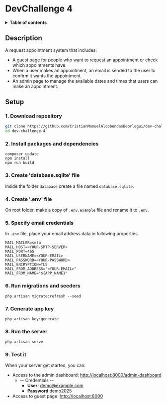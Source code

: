 # DevChallenge 4

<details>
  <summary><b>Table of contents</b></summary>

- [DevChallenge 4](#devchallenge-4)
  - [Description](#description)
  - [Setup](#setup)

</details>

## Description

A request appointment system that includes:

- A guest page for people who want to request an appointment or check which appointments have.
- When a user makes an appointment, an email is sended to the user to confirm it wants the appointment.
- An admin page to manage the available dates and times that users can make an appointment.

## Setup

### 1. Download repository

```bash
git clone https://github.com/CristianManuelAlcobendasBeorlegui/dev-challenge-4
cd dev-challenge-4
```

### 2. Install packages and dependencies

```(bash)
composer update
npm install 
npm run build
```

### 3. Create 'database.sqlite' file
  
Inside the folder `database` create a file named `database.sqlite`.

### 4. Create '.env' file

On root folder, make a copy of `.env.example` file and rename it to `.env`.

### 5. Specify email credentials

In `.env` file, place your email address data in following properties.

```(text)
MAIL_MAILER=smtp
MAIL_HOST=<YOUR-SMTP-SERVER>
MAIL_PORT=465
MAIL_USERNAME=<YOUR-EMAIL>
MAIL_PASSWORD=<YOUR-PASSWORD>
MAIL_ENCRYPTION=TLS
MAIL_FROM_ADDRESS="<YOUR-EMAIL>"
MAIL_FROM_NAME="${APP_NAME}"
```

### 6. Run migrations and seeders

```(bash)
php artisan migrate:refresh --seed
```

### 7. Generate app key

```(bash)
php artisan key:generate
```

### 8. Run the server

```bash
php artisan serve
```

### 9. Test it

When your server get started, you can:

- Access to the admin dashboard: [http://localhost:8000/admin-dashboard](http://localhost:8000/admin-dashboard)
  - -- Credentials --
    - **User:** demo@example.com
    - **Password** demo2025
- Access to guest page: [http://localhost:8000](http://localhost:8000)